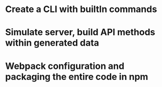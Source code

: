 # Create a CLI with builtIn commands

# Simulate server, build API methods within generated data

# Webpack configuration and packaging the entire code in npm
